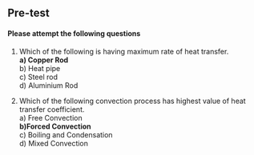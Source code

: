 ##  Pre-test
#### Please attempt the following questions

1) Which of the following is having maximum rate of heat transfer.<br>
<b>a) Copper Rod</b><br>
b) Heat pipe<br>
c) Steel rod<br>
d) Aluminium Rod<br>

2) Which of the following convection process has highest value of heat transfer coefficient.<br>
a) Free Convection<br>
<b> b)Forced Convection</b><br>
c) Boiling and Condensation<br>
d) Mixed Convection<br>

